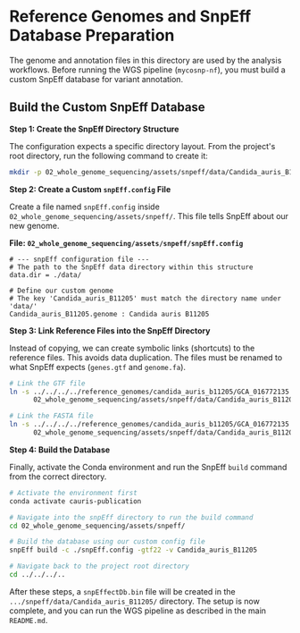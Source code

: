 # Reference Genomes and SnpEff Database Preparation

The genome and annotation files in this directory are used by the analysis workflows. Before running the WGS pipeline (`mycosnp-nf`), you must build a custom SnpEff database for variant annotation.

## Build the Custom SnpEff Database

**Step 1: Create the SnpEff Directory Structure**

The configuration expects a specific directory layout. From the project's root directory, run the following command to create it:

```bash
mkdir -p 02_whole_genome_sequencing/assets/snpeff/data/Candida_auris_B11205
```

**Step 2: Create a Custom `snpEff.config` File**

Create a file named `snpEff.config` inside `02_whole_genome_sequencing/assets/snpeff/`. This file tells SnpEff about our new genome.

**File: `02_whole_genome_sequencing/assets/snpeff/snpEff.config`**
```
# --- snpEff configuration file ---
# The path to the SnpEff data directory within this structure
data.dir = ./data/

# Define our custom genome
# The key 'Candida_auris_B11205' must match the directory name under 'data/'
Candida_auris_B11205.genome : Candida auris B11205
```

**Step 3: Link Reference Files into the SnpEff Directory**

Instead of copying, we can create symbolic links (shortcuts) to the reference files. This avoids data duplication. The files must be renamed to what SnpEff expects (`genes.gtf` and `genome.fa`).

```bash
# Link the GTF file
ln -s ../../../../reference_genomes/candida_auris_b11205/GCA_016772135.1_genomic.gtf \
      02_whole_genome_sequencing/assets/snpeff/data/Candida_auris_B11205/genes.gtf

# Link the FASTA file
ln -s ../../../../reference_genomes/candida_auris_b11205/GCA_016772135.1_genomic.fna \
      02_whole_genome_sequencing/assets/snpeff/data/Candida_auris_B11205/genome.fa
```

**Step 4: Build the Database**

Finally, activate the Conda environment and run the SnpEff `build` command from the correct directory.

```bash
# Activate the environment first
conda activate cauris-publication

# Navigate into the snpEff directory to run the build command
cd 02_whole_genome_sequencing/assets/snpeff/

# Build the database using our custom config file
snpEff build -c ./snpEff.config -gtf22 -v Candida_auris_B11205

# Navigate back to the project root directory
cd ../../../..
```

After these steps, a `snpEffectDb.bin` file will be created in the `.../snpeff/data/Candida_auris_B11205/` directory. The setup is now complete, and you can run the WGS pipeline as described in the main `README.md`.
